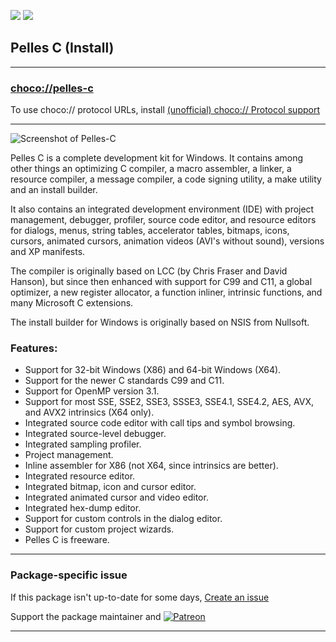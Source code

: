 [![](https://img.shields.io/chocolatey/v/pelles-c?color=green&label=pelles-c)](https://chocolatey.org/packages/pelles-c) [![](https://img.shields.io/chocolatey/dt/pelles-c)](https://chocolatey.org/packages/pelles-c)

## Pelles C (Install)

---

### [choco://pelles-c](choco://pelles-c)
To use choco:// protocol URLs, install [(unofficial) choco:// Protocol support ](https://chocolatey.org/packages/choco-protocol-support)

---

![Screenshot of Pelles-C](https://cdn.jsdelivr.net/gh/tunisiano187/Chocolatey-packages@66305967ad62ff0228e151e89cb6a361e3300d0a/automatic/pelles-c/pelles-c_screenshot.png)
	
Pelles C is a complete development kit for Windows. It contains among other things an optimizing C compiler, a macro assembler, a linker, a resource compiler, a message compiler, a code signing utility, a make utility and an install builder. 

It also contains an integrated development environment (IDE) with project management, debugger, profiler, source code editor, and resource editors for dialogs, menus, string tables, accelerator tables, bitmaps, icons, cursors, animated cursors, animation videos (AVI's without sound), versions and XP manifests.

The compiler is originally based on LCC (by Chris Fraser and David Hanson), but since then enhanced with support for C99 and C11, a global optimizer, a new register allocator, a function inliner, intrinsic functions, and many Microsoft C extensions.

The install builder for Windows is originally based on NSIS from Nullsoft.

### Features:
* Support for 32-bit Windows (X86) and 64-bit Windows (X64).
* Support for the newer C standards C99 and C11.
* Support for OpenMP version 3.1.
* Support for most SSE, SSE2, SSE3, SSSE3, SSE4.1, SSE4.2, AES, AVX, and AVX2 intrinsics (X64 only).
* Integrated source code editor with call tips and symbol browsing.
* Integrated source-level debugger.
* Integrated sampling profiler.
* Project management.
* Inline assembler for X86 (not X64, since intrinsics are better).
* Integrated resource editor.
* Integrated bitmap, icon and cursor editor.
* Integrated animated cursor and video editor.
* Integrated hex-dump editor.
* Support for custom controls in the dialog editor.
* Support for custom project wizards.
* Pelles C is freeware. 	

---

### Package-specific issue
If this package isn't up-to-date for some days, [Create an issue](https://github.com/tunisiano187/Chocolatey-packages/issues/new/choose)

Support the package maintainer and [![Patreon](https://cdn.jsdelivr.net/gh/tunisiano187/Chocolatey-packages@d15c4e19c709e7148588d4523ffc6dd3cd3c7e5e/icons/patreon.png)](https://www.patreon.com/tunisiano)

---
